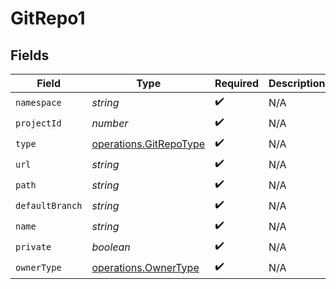 # GitRepo1


## Fields

| Field                                                            | Type                                                             | Required                                                         | Description                                                      |
| ---------------------------------------------------------------- | ---------------------------------------------------------------- | ---------------------------------------------------------------- | ---------------------------------------------------------------- |
| `namespace`                                                      | *string*                                                         | :heavy_check_mark:                                               | N/A                                                              |
| `projectId`                                                      | *number*                                                         | :heavy_check_mark:                                               | N/A                                                              |
| `type`                                                           | [operations.GitRepoType](../../models/operations/gitrepotype.md) | :heavy_check_mark:                                               | N/A                                                              |
| `url`                                                            | *string*                                                         | :heavy_check_mark:                                               | N/A                                                              |
| `path`                                                           | *string*                                                         | :heavy_check_mark:                                               | N/A                                                              |
| `defaultBranch`                                                  | *string*                                                         | :heavy_check_mark:                                               | N/A                                                              |
| `name`                                                           | *string*                                                         | :heavy_check_mark:                                               | N/A                                                              |
| `private`                                                        | *boolean*                                                        | :heavy_check_mark:                                               | N/A                                                              |
| `ownerType`                                                      | [operations.OwnerType](../../models/operations/ownertype.md)     | :heavy_check_mark:                                               | N/A                                                              |